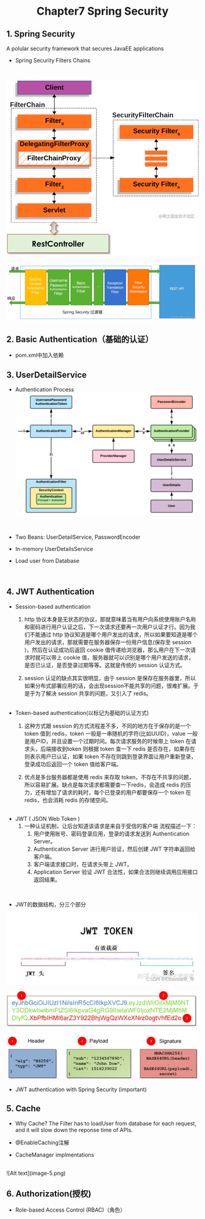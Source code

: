 # <center>Chapter7 Spring Security</center>

## 1. Spring Security
A polular security framework that secures JavaEE applications
+ Spring Security Filters Chains
<br>

![Alt text](image.png)
<br>

![Alt text](image-1.png)

## 2. Basic Authentication（基础的认证）
+ pom.xml中加入依赖

## 3. UserDetailService
+ Authentication Process<br>
![Alt text](image-2.png)
<br>

+ Two Beans: UserDetailService, PasswordEncoder

+ In-memory UserDetailsService

+ Load user from Database
<br>

## 4. JWT Authentication
+ Session-based authentication
    1. http 协议本身是无状态的协议，那就意味着当有用户向系统使用账户名称和密码进行用户认证之后，下一次请求还要再一次用户认证才行。因为我们不能通过 http 协议知道是哪个用户发出的请求，所以如果要知道是哪个用户发出的请求，那就需要在服务器保存一份用户信息(保存至 session )，然后在认证成功后返回 cookie 值传递给浏览器，那么用户在下一次请求时就可以带上 cookie 值，服务器就可以识别是哪个用户发送的请求，是否已认证，是否登录过期等等。这就是传统的 session 认证方式。

    2. session 认证的缺点其实很明显，由于 session 是保存在服务器里，所以如果分布式部署应用的话，会出现session不能共享的问题，很难扩展。于是乎为了解决 session 共享的问题，又引入了 redis。
    <br>
+ Token-based authentication(以标记为基础的认证方式)
    1. 这种方式跟 session 的方式流程差不多，不同的地方在于保存的是一个 token 值到 redis，token 一般是一串随机的字符(比如UUID)，value 一般是用户ID，并且设置一个过期时间。每次请求服务的时候带上 token 在请求头，后端接收到token 则根据 token 查一下 redis 是否存在，如果存在则表示用户已认证，如果 token 不存在则跳到登录界面让用户重新登录，登录成功后返回一个 token 值给客户端。

    2. 优点是多台服务器都是使用 redis 来存取 token，不存在不共享的问题，所以容易扩展。缺点是每次请求都需要查一下redis，会造成 redis 的压力，还有增加了请求的耗时，每个已登录的用户都要保存一个 token 在 redis，也会消耗 redis 的存储空间。
    <br>
+ JWT ( JSON Web Token )
    1. 一种认证机制，让后台知道该请求是来自于受信的客户端
    流程描述一下：
        1. 用户使用账号、密码登录应用，登录的请求发送到 Authentication Server。
        2. Authentication Server 进行用户验证，然后创建 JWT 字符串返回给客户端。
        3. 客户端请求接口时，在请求头带上 JWT。
        4. Application Server 验证 JWT 合法性，如果合法则继续调用应用接口返回结果。
<br>

+ JWT的数据结构，分三个部分<br>

![Alt text](image-3.png)<br>

![Alt text](image-4.png)

+  JWT authentication with Spring Security (important)



## 5. Cache
+ Why Cache?
The Filter has to loadUser from database for each request, and it will slow down the reponse time of APIs.

+ @EnableCaching注解

+ CacheManager implmentations
<br>
![Alt text](image-5.png)


## 6. Authorization(授权)
+ Role-based Access Control (RBAC)（角色）
